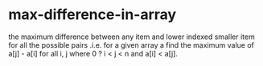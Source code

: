 # max-difference-in-array
 the maximum difference between any item and lower indexed smaller item for all the possible pairs .i.e. for a given array a find the maximum value of a[j] - a[i] for all i, j where 0 ? i &lt; j &lt; n and a[i] &lt; a[j].

